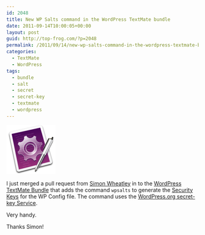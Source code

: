 ```yaml
---
id: 2048
title: New WP Salts command in the WordPress TextMate bundle
date: 2011-09-14T10:00:05+00:00
layout: post
guid: http://top-frog.com/?p=2048
permalink: /2011/09/14/new-wp-salts-command-in-the-wordpress-textmate-bundle/
categories:
  - TextMate
  - WordPress
tags:
  - bundle
  - salt
  - secret
  - secret-key
  - textmate
  - wordpress
---
```

[<img class="alignright" src="/assets/TextMate-icon.png" alt="TextMate Icon" title="TextMate-icon" />](https://i0.wp.com/top-frog.com/wp-content/uploads/2010/05/TextMate-icon.png)

I just merged a pull request from [Simon Wheatley](https://github.com/simonwheatley) in to the [WordPress TextMate Bundle](/projects/wordpress-textmate-bundle/) that adds the command `wpsalts` to generate the [Security Keys](http://codex.wordpress.org/Editing_wp-config.php#Security_Keys) for the WP Config file. The command uses the [WordPress.org secret-key Service](https://api.wordpress.org/secret-key/1.1/salt).

Very handy. 

Thanks Simon!